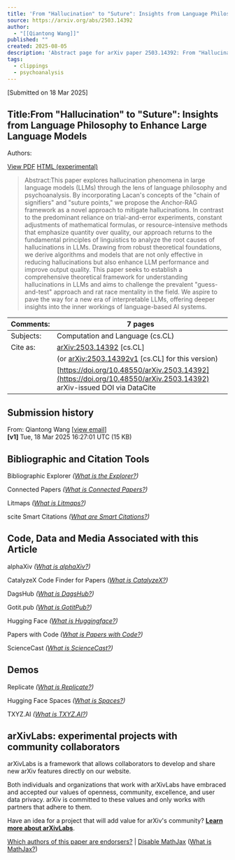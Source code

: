 ```yaml
---
title: 'From "Hallucination" to "Suture": Insights from Language Philosophy to Enhance Large Language Models'
source: https://arxiv.org/abs/2503.14392
author:
  - "[[Qiantong Wang]]"
published: ""
created: 2025-08-05
description: 'Abstract page for arXiv paper 2503.14392: From "Hallucination" to "Suture": Insights from Language Philosophy to Enhance Large Language Models'
tags:
  - clippings
  - psychoanalysis
---
```


\[Submitted on 18 Mar 2025\]

## Title:From "Hallucination" to "Suture": Insights from Language Philosophy to Enhance Large Language Models

Authors:

[View PDF](https://arxiv.org/pdf/2503.14392) [HTML (experimental)](https://arxiv.org/html/2503.14392v1)

> Abstract:This paper explores hallucination phenomena in large language models (LLMs) through the lens of language philosophy and psychoanalysis. By incorporating Lacan's concepts of the "chain of signifiers" and "suture points," we propose the Anchor-RAG framework as a novel approach to mitigate hallucinations. In contrast to the predominant reliance on trial-and-error experiments, constant adjustments of mathematical formulas, or resource-intensive methods that emphasize quantity over quality, our approach returns to the fundamental principles of linguistics to analyze the root causes of hallucinations in LLMs. Drawing from robust theoretical foundations, we derive algorithms and models that are not only effective in reducing hallucinations but also enhance LLM performance and improve output quality. This paper seeks to establish a comprehensive theoretical framework for understanding hallucinations in LLMs and aims to challenge the prevalent "guess-and-test" approach and rat race mentality in the field. We aspire to pave the way for a new era of interpretable LLMs, offering deeper insights into the inner workings of language-based AI systems.

| Comments: | 7 pages |
| --- | --- |
| Subjects: | Computation and Language (cs.CL) |
| Cite as: | [arXiv:2503.14392](https://arxiv.org/abs/2503.14392) \[cs.CL\] |
|  | (or [arXiv:2503.14392v1](https://arxiv.org/abs/2503.14392v1) \[cs.CL\] for this version) |
|  | [https://doi.org/10.48550/arXiv.2503.14392](https://doi.org/10.48550/arXiv.2503.14392)  arXiv-issued DOI via DataCite |

## Submission history

From: Qiantong Wang \[[view email](https://arxiv.org/show-email/689736f3/2503.14392)\]  
**\[v1\]** Tue, 18 Mar 2025 16:27:01 UTC (15 KB)  

## Bibliographic and Citation Tools

Bibliographic Explorer *([What is the Explorer?](https://info.arxiv.org/labs/showcase.html#arxiv-bibliographic-explorer))*

Connected Papers *([What is Connected Papers?](https://www.connectedpapers.com/about))*

Litmaps *([What is Litmaps?](https://www.litmaps.co/))*

scite Smart Citations *([What are Smart Citations?](https://www.scite.ai/))*

## Code, Data and Media Associated with this Article

alphaXiv *([What is alphaXiv?](https://alphaxiv.org/))*

CatalyzeX Code Finder for Papers *([What is CatalyzeX?](https://www.catalyzex.com/))*

DagsHub *([What is DagsHub?](https://dagshub.com/))*

Gotit.pub *([What is GotitPub?](http://gotit.pub/faq))*

Hugging Face *([What is Huggingface?](https://huggingface.co/huggingface))*

Papers with Code *([What is Papers with Code?](https://paperswithcode.com/))*

ScienceCast *([What is ScienceCast?](https://sciencecast.org/welcome))*

## Demos

Replicate *([What is Replicate?](https://replicate.com/docs/arxiv/about))*

Hugging Face Spaces *([What is Spaces?](https://huggingface.co/docs/hub/spaces))*

TXYZ.AI *([What is TXYZ.AI?](https://txyz.ai/))*

## arXivLabs: experimental projects with community collaborators

arXivLabs is a framework that allows collaborators to develop and share new arXiv features directly on our website.

Both individuals and organizations that work with arXivLabs have embraced and accepted our values of openness, community, excellence, and user data privacy. arXiv is committed to these values and only works with partners that adhere to them.

Have an idea for a project that will add value for arXiv's community? [**Learn more about arXivLabs**](https://info.arxiv.org/labs/index.html).

[Which authors of this paper are endorsers?](https://arxiv.org/auth/show-endorsers/2503.14392) | [Disable MathJax](https://arxiv.org/abs/) ([What is MathJax?](https://info.arxiv.org/help/mathjax.html))